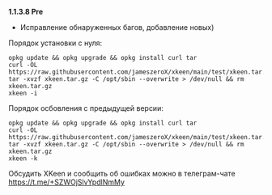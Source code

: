 **1.1.3.8 Pre**

- Исправление обнаруженных багов, добавление новых)


Порядок установки с нуля:
```
opkg update && opkg upgrade && opkg install curl tar
curl -OL https://raw.githubusercontent.com/jameszeroX/xkeen/main/test/xkeen.tar.gz
tar -xvzf xkeen.tar.gz -C /opt/sbin --overwrite > /dev/null && rm xkeen.tar.gz
xkeen -i
```

Порядок осбовления с предыдущей версии:
```
opkg update && opkg upgrade && opkg install curl tar
curl -OL https://raw.githubusercontent.com/jameszeroX/xkeen/main/test/xkeen.tar.gz
tar -xvzf xkeen.tar.gz -C /opt/sbin --overwrite > /dev/null && rm xkeen.tar.gz
xkeen -k
```

Обсудить XKeen и сообщить об ошибках можно в телеграм-чате https://t.me/+SZWOjSlvYpdlNmMy
